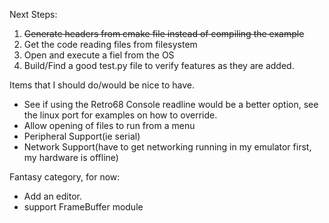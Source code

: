 Next Steps:
1. ~~Generate headers from cmake file instead of compiling the example~~
2. Get the code reading files from filesystem
3. Open and execute a fiel from the OS
4. Build/Find a good test.py file to verify features as they are added.

Items that I should do/would be nice to have.

- See if using the Retro68 Console readline would be a better option, see the linux port for examples on how to override.
- Allow opening of files to run from a menu
- Peripheral Support(ie serial)
- Network Support(have to get networking running in my emulator first, my hardware is offline)

Fantasy category, for now:
- Add an editor.
- support FrameBuffer module

